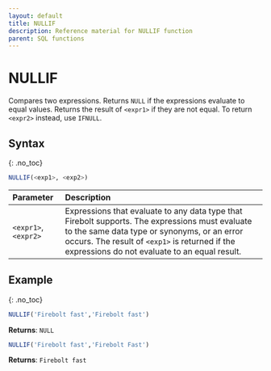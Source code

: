 ```yaml
---
layout: default
title: NULLIF
description: Reference material for NULLIF function
parent: SQL functions
---
```


# NULLIF

Compares two expressions. Returns `NULL` if the expressions evaluate to equal values. Returns the result of `<expr1>` if they are not equal. To return `<expr2>` instead, use `IFNULL`.

## Syntax
{: .no_toc}

```sql
NULLIF(<exp1>, <exp2>)
```

| Parameter | Description |
| :-------- | :---------- |
| `<expr1>`, `<expr2>` | Expressions that evaluate to any data type that Firebolt supports. The expressions must evaluate to the same data type or synonyms, or an error occurs. The result of `<exp1>` is returned if the expressions do not evaluate to an equal result. |

## Example
{: .no_toc}

```sql
NULLIF('Firebolt fast','Firebolt fast')
```

**Returns**: `NULL`

```sql
NULLIF('Firebolt fast','Firebolt Fast')
```

**Returns**: `Firebolt fast`
